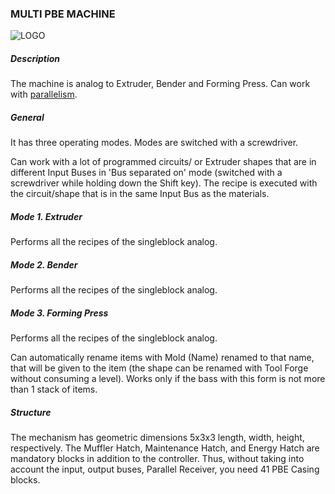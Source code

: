 ### MULTI PBE MACHINE

![LOGO](https://gtimpact.space/media/gregtech/ParBPE.png)

##### Description

The machine is analog to Extruder, Bender and Forming Press. Can work with [parallelism](/mechanics#parallelism).

##### General

It has three operating modes. Modes are switched with a screwdriver.

Can work with a lot of programmed circuits/ or Extruder shapes that are in different Input Buses in 'Bus separated on' mode (switched with a screwdriver while holding down the Shift key). The recipe is executed with the circuit/shape that is in the same Input Bus as the materials.

##### Mode 1. Extruder

Performs all the recipes of the singleblock analog.

##### Mode 2. Bender

Performs all the recipes of the singleblock analog.

##### Mode 3. Forming Press

Performs all the recipes of the singleblock analog.

Can automatically rename items with Mold (Name) renamed to that name, that will be given to the item (the shape can be renamed with Tool Forge without consuming a level). Works only if the bass with this form is not more than 1 stack of items.

##### Structure

The mechanism has geometric dimensions 5x3x3 length, width, height, respectively. The Muffler Hatch, Maintenance Hatch, and Energy Hatch are mandatory blocks in addition to the controller. Thus, without taking into account the input, output buses, Parallel Receiver, you need 41 PBE Casing blocks.
